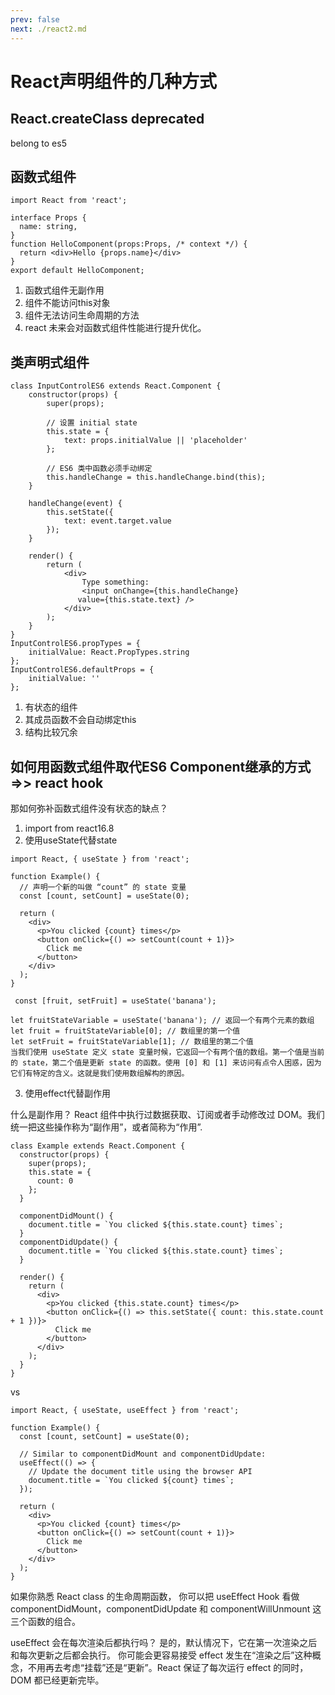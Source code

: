 ```yaml
---
prev: false
next: ./react2.md
---
```

# React声明组件的几种方式
## React.createClass deprecated
belong to es5

## 函数式组件
```tsx
import React from 'react';

interface Props {
  name: string,
}
function HelloComponent(props:Props, /* context */) {
  return <div>Hello {props.name}</div>
}
export default HelloComponent;
```
1. 函数式组件无副作用
2. 组件不能访问this对象
3. 组件无法访问生命周期的方法
4. react 未来会对函数式组件性能进行提升优化。

## 类声明式组件 
```tsx
class InputControlES6 extends React.Component {
    constructor(props) {
        super(props);

        // 设置 initial state
        this.state = {
            text: props.initialValue || 'placeholder'
        };

        // ES6 类中函数必须手动绑定
        this.handleChange = this.handleChange.bind(this);
    }

    handleChange(event) {
        this.setState({
            text: event.target.value
        });
    }

    render() {
        return (
            <div>
                Type something:
                <input onChange={this.handleChange}
               value={this.state.text} />
            </div>
        );
    }
}
InputControlES6.propTypes = {
    initialValue: React.PropTypes.string
};
InputControlES6.defaultProps = {
    initialValue: ''
};

```
1. 有状态的组件
2. 其成员函数不会自动绑定this
3. 结构比较冗余

## 如何用函数式组件取代ES6 Component继承的方式 =>> react hook
那如何弥补函数式组件没有状态的缺点？
1. import from react16.8
2. 使用useState代替state
```tsx
import React, { useState } from 'react';

function Example() {
  // 声明一个新的叫做 “count” 的 state 变量
  const [count, setCount] = useState(0);

  return (
    <div>
      <p>You clicked {count} times</p>
      <button onClick={() => setCount(count + 1)}>
        Click me
      </button>
    </div>
  );
}
```
```
 const [fruit, setFruit] = useState('banana');
```
```
let fruitStateVariable = useState('banana'); // 返回一个有两个元素的数组
let fruit = fruitStateVariable[0]; // 数组里的第一个值
let setFruit = fruitStateVariable[1]; // 数组里的第二个值
当我们使用 useState 定义 state 变量时候，它返回一个有两个值的数组。第一个值是当前的 state，第二个值是更新 state 的函数。使用 [0] 和 [1] 来访问有点令人困惑，因为它们有特定的含义。这就是我们使用数组解构的原因。
```
3. 使用effect代替副作用

什么是副作用？
React 组件中执行过数据获取、订阅或者手动修改过 DOM。我们统一把这些操作称为“副作用”，或者简称为“作用”.

```tsx
class Example extends React.Component {
  constructor(props) {
    super(props);
    this.state = {
      count: 0
    };
  }

  componentDidMount() {
    document.title = `You clicked ${this.state.count} times`;
  }
  componentDidUpdate() {
    document.title = `You clicked ${this.state.count} times`;
  }

  render() {
    return (
      <div>
        <p>You clicked {this.state.count} times</p>
        <button onClick={() => this.setState({ count: this.state.count + 1 })}>
          Click me
        </button>
      </div>
    );
  }
}
```
vs
```tsx
import React, { useState, useEffect } from 'react';

function Example() {
  const [count, setCount] = useState(0);

  // Similar to componentDidMount and componentDidUpdate:
  useEffect(() => {
    // Update the document title using the browser API
    document.title = `You clicked ${count} times`;
  });

  return (
    <div>
      <p>You clicked {count} times</p>
      <button onClick={() => setCount(count + 1)}>
        Click me
      </button>
    </div>
  );
}
```
如果你熟悉 React class 的生命周期函数，
你可以把 useEffect Hook 看做 componentDidMount，componentDidUpdate 和 componentWillUnmount 这三个函数的组合。

useEffect 会在每次渲染后都执行吗？ 
是的，默认情况下，它在第一次渲染之后和每次更新之后都会执行。
你可能会更容易接受 effect 发生在“渲染之后”这种概念，不用再去考虑“挂载”还是“更新”。React 保证了每次运行 effect 的同时，DOM 都已经更新完毕。

